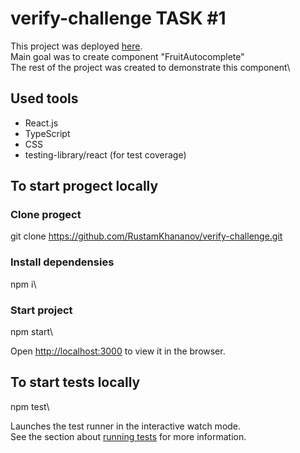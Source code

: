 # verify-challenge TASK #1

This project was deployed [here](https://rustamkhananov.github.io/verify-challenge/).\
Main goal was to create component "FruitAutocomplete"\
The rest of the project was created to demonstrate this component\


## Used tools
- React.js
- TypeScript
- CSS
- testing-library/react (for test coverage)

## To start progect locally

### Clone progect
git clone https://github.com/RustamKhananov/verify-challenge.git

### Install dependensies
npm i\

### Start project
npm start\

Open [http://localhost:3000](http://localhost:3000) to view it in the browser.

## To start tests locally
npm test\

Launches the test runner in the interactive watch mode.\
See the section about [running tests](https://facebook.github.io/create-react-app/docs/running-tests) for more information.

